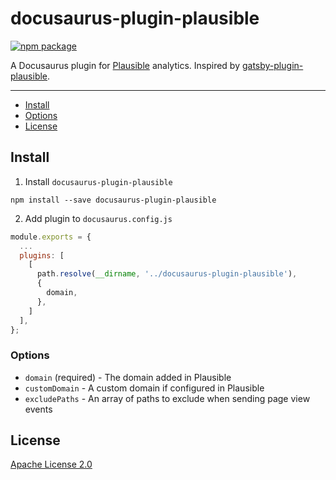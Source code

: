# docusaurus-plugin-plausible

[![npm package](https://flat.badgen.net/npm/v/docusaurus.plugin-plausible)](https://badgen.net/npm/v/docusaurus-plugin-plausible)

A Docusaurus plugin for [Plausible](https://plausible.io/) analytics. Inspired by [gatsby-plugin-plausible](https://github.com/Aquilio/gatsby-plugin-plausible).

---

- [Install](#install)
- [Options](#options)
- [License](#license)

## Install

1. Install `docusaurus-plugin-plausible`

  `npm install --save docusaurus-plugin-plausible`

2. Add plugin to `docusaurus.config.js`

  ```javascript
  module.exports = {
    ...
    plugins: [
      [
        path.resolve(__dirname, '../docusaurus-plugin-plausible'),
        {
          domain,
        },
      ]
    ],
  };
  ```

### Options

 * `domain` (required) - The domain added in Plausible
 * `customDomain` - A custom domain if configured in Plausible
 * `excludePaths` - An array of paths to exclude when sending page view events

## License

[Apache License 2.0](https://choosealicense.com/licenses/apache-2.0/)
